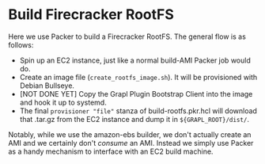# Build Firecracker RootFS

Here we use Packer to build a Firecracker RootFS. The general flow is as
follows:

- Spin up an EC2 instance, just like a normal build-AMI Packer job would do.
- Create an image file (`create_rootfs_image.sh`). It will be provisioned with
  Debian Bullseye.
- [NOT DONE YET] Copy the Grapl Plugin Bootstrap Client into the image and hook
  it up to systemd.
- The final `provisioner "file"` stanza of build-rootfs.pkr.hcl will download
  that .tar.gz from the EC2 instance and dump it in `${GRAPL_ROOT}/dist/`.

Notably, while we use the amazon-ebs builder, we don't actually create an AMI
and we certainly don't _consume_ an AMI. Instead we simply use Packer as a handy
mechanism to interface with an EC2 build machine.
